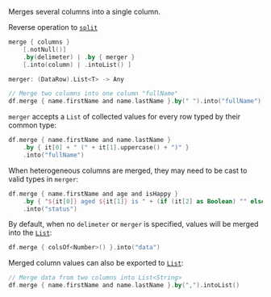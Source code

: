 [//]: # (title: merge)

<!---IMPORT org.jetbrains.kotlinx.dataframe.samples.api.Modify-->

Merges several columns into a single column. 

Reverse operation to [`split`](split.md)

```kotlin
merge { columns }
    [.notNull()]
    .by(delimeter) | .by { merger } 
    [.into(column) | .intoList() ]

merger: (DataRow).List<T> -> Any
```

<!---FUN merge-->

```kotlin
// Merge two columns into one column "fullName"
df.merge { name.firstName and name.lastName }.by(" ").into("fullName")
```

<inline-frame src="resources/org.jetbrains.kotlinx.dataframe.samples.api.Modify.merge.html" width="100%"/>
<!---END-->

`merger` accepts a `List` of collected values for every row typed by their common type:

<!---FUN mergeSameWith-->

```kotlin
df.merge { name.firstName and name.lastName }
    .by { it[0] + " (" + it[1].uppercase() + ")" }
    .into("fullName")
```

<inline-frame src="resources/org.jetbrains.kotlinx.dataframe.samples.api.Modify.mergeSameWith.html" width="100%"/>
<!---END-->

When heterogeneous columns are merged, they may need to be cast to valid types in `merger`:

<!---FUN mergeDifferentWith-->

```kotlin
df.merge { name.firstName and age and isHappy }
    .by { "${it[0]} aged ${it[1]} is " + (if (it[2] as Boolean) "" else "not ") + "happy" }
    .into("status")
```

<inline-frame src="resources/org.jetbrains.kotlinx.dataframe.samples.api.Modify.mergeDifferentWith.html" width="100%"/>
<!---END-->

By default, when no `delimeter` or `merger` is specified, values will be merged into the [`List`](https://kotlinlang.org/api/latest/jvm/stdlib/kotlin.collections/-list/):

<!---FUN mergeDefault-->

```kotlin
df.merge { colsOf<Number>() }.into("data")
```

<inline-frame src="resources/org.jetbrains.kotlinx.dataframe.samples.api.Modify.mergeDefault.html" width="100%"/>
<!---END-->

Merged column values can also be exported to [`List`](https://kotlinlang.org/api/latest/jvm/stdlib/kotlin.collections/-list/):

<!---FUN mergeIntoList-->

```kotlin
// Merge data from two columns into List<String>
df.merge { name.firstName and name.lastName }.by(",").intoList()
```

<inline-frame src="resources/org.jetbrains.kotlinx.dataframe.samples.api.Modify.mergeIntoList.html" width="100%"/>
<!---END-->
